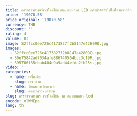```yaml
---
title: การตรวจทางนรีเวชโคมไฟผ่าตัดแบบพกพา LED การผ่าตัดทั่วไปไมโครพลาสติก
price: '19070.58'
price_original: '19070.58'
currency: THB
discount: ''
rating: 4
volume: 83
image: S2ffcc0ee726c4173827f2b8147e42809Q.jpg
images:
  - S2ffcc0ee726c4173827f2b8147e42809Q.jpg
  - S6e75842ad7034afe886740554bcc3c19R.jpg
  - S95706f35cbab404e9a9ad44efda2fb25s.jpg
video: ''
categories:
  - name: เครื่องมือ
    slug: เคร-องม
  - name: วัดและการวิเคราะห์
    slug: ดและการว-เคราะห
slug: การตรวจทางนร-เวชโคมไฟผ-าต-ดแบบพกพา-led
encode: olWMEpo
lang: th
---
```

  
